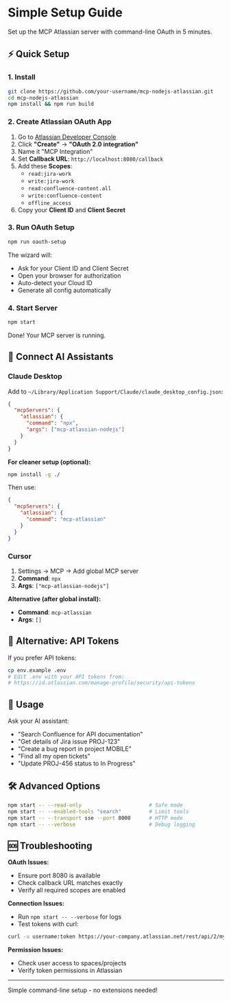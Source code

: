 # Simple Setup Guide

Set up the MCP Atlassian server with command-line OAuth in 5 minutes.

## ⚡ Quick Setup

### 1. Install

```bash
git clone https://github.com/your-username/mcp-nodejs-atlassian.git
cd mcp-nodejs-atlassian
npm install && npm run build
```

### 2. Create Atlassian OAuth App

1. Go to [Atlassian Developer Console](https://developer.atlassian.com/console/myapps/)
2. Click **"Create"** → **"OAuth 2.0 integration"**
3. Name it "MCP Integration"
4. Set **Callback URL**: `http://localhost:8080/callback`
5. Add these **Scopes**:
   - `read:jira-work`
   - `write:jira-work`
   - `read:confluence-content.all`
   - `write:confluence-content`
   - `offline_access`
6. Copy your **Client ID** and **Client Secret**

### 3. Run OAuth Setup

```bash
npm run oauth-setup
```

The wizard will:
- Ask for your Client ID and Client Secret
- Open your browser for authorization
- Auto-detect your Cloud ID
- Generate all config automatically

### 4. Start Server

```bash
npm start
```

Done! Your MCP server is running.

## 🤖 Connect AI Assistants

### Claude Desktop

Add to `~/Library/Application Support/Claude/claude_desktop_config.json`:

```json
{
  "mcpServers": {
    "atlassian": {
      "command": "npx",
      "args": ["mcp-atlassian-nodejs"]
    }
  }
}
```

**For cleaner setup (optional):**
```bash
npm install -g ./
```
Then use:
```json
{
  "mcpServers": {
    "atlassian": {
      "command": "mcp-atlassian"
    }
  }
}
```

### Cursor

1. Settings → MCP → Add global MCP server
2. **Command**: `npx`
3. **Args**: `["mcp-atlassian-nodejs"]`

**Alternative (after global install):**
- **Command**: `mcp-atlassian`
- **Args**: `[]`

## 🔧 Alternative: API Tokens

If you prefer API tokens:

```bash
cp env.example .env
# Edit .env with your API tokens from:
# https://id.atlassian.com/manage-profile/security/api-tokens
```

## 🚀 Usage

Ask your AI assistant:

- "Search Confluence for API documentation"
- "Get details of Jira issue PROJ-123"
- "Create a bug report in project MOBILE"
- "Find all my open tickets"
- "Update PROJ-456 status to In Progress"

## 🛠️ Advanced Options

```bash
npm start -- --read-only                      # Safe mode
npm start -- --enabled-tools "search"         # Limit tools
npm start -- --transport sse --port 8000      # HTTP mode
npm start -- --verbose                        # Debug logging
```

## 🆘 Troubleshooting

**OAuth Issues:**
- Ensure port 8080 is available
- Check callback URL matches exactly
- Verify all required scopes are enabled

**Connection Issues:**
- Run `npm start -- --verbose` for logs
- Test tokens with curl:
```bash
curl -u username:token https://your-company.atlassian.net/rest/api/2/myself
```

**Permission Issues:**
- Check user access to spaces/projects
- Verify token permissions in Atlassian

---

Simple command-line setup - no extensions needed! 